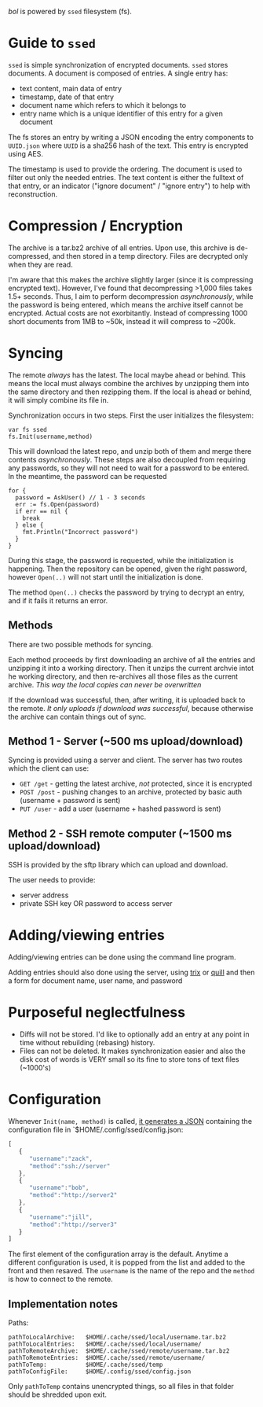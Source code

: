 *bol* is powered by `ssed` filesystem (fs).

# Guide to `ssed`

`ssed` is simple synchronization of encrypted documents. `ssed` stores documents. A document is composed of entries. A single entry has:

- text content, main data of entry
- timestamp, date of that entry
- document name which refers to which it belongs to
- entry name which is a unique identifier of this entry for a given document

The fs stores an entry by writing a JSON encoding the entry components to `UUID.json` where `UUID` is a sha256 hash of the text. This entry is encrypted using AES.

The timestamp is used to provide the ordering.
The document is used to filter out only the needed entries.
The text content is either the fulltext of that entry, or an indicator ("ignore document" / "ignore entry") to help with reconstruction.

# Compression / Encryption

The archive is a  tar.bz2 archive of all entries. Upon use, this archive is de-compressed, and then stored in a temp directory. Files are decrypted only when they are read.

I'm aware that this makes the archive slightly larger (since it is compressing encrypted text). However, I've found that decompressing >1,000 files takes 1.5+ seconds.
Thus, I aim to perform decompression *asynchronously*, while the password is being entered, which means the archive itself cannot be encrypted.
Actual costs are not exorbitantly. Instead of compressing 1000 short documents from 1MB to ~50k, instead it will compress to ~200k.


# Syncing

The remote *always* has the latest. The local maybe ahead or behind. This means the local must always combine the archives by unzipping them into the same directory and then rezipping them. If the local is ahead or behind, it will simply combine its file in.

Synchronization occurs in two steps. First the user initializes the filesystem:

```golang
var fs ssed
fs.Init(username,method)
```

This will download the latest repo, and unzip both of them and merge there contents *asynchronously*. These steps are also decoupled from requiring any passwords, so they will not need to wait for a password to be entered. In the meantime, the password can be requested

```golang
for {
  password = AskUser() // 1 - 3 seconds
  err := fs.Open(password)
  if err == nil {
    break
  } else {
    fmt.Println("Incorrect password")
  }
}
```

During this stage, the password is requested, while the initialization is happening. Then the repository can be opened, given the right password, however `Open(..)` will not start until the initialization is done.

The method `Open(..)` checks the password by trying to decrypt an entry, and if it fails it returns an error.

## Methods
There are two possible methods for syncing.

Each method proceeds by first downloading an archive of all the entries and unzipping it into a working directory. Then it unzips the current archvie intot he working directory, and then re-archives all those files as the current archive. *This way the local copies can never be overwritten*

If the download was successful, then, after writing, it is uploaded back to the remote. *It only uploads if download was successful*, because otherwise the archive can contain things out of sync.

## Method 1 - Server (~500 ms upload/download)

Syncing is provided using a server and client. The server has two routes which the client can use:

- `GET /get` - getting the latest archive, *not* protected, since it is encrypted
- `POST /post` - pushing changes to an archive, protected by basic auth (username + password is sent)
- `PUT /user` - add a user (username + hashed password is sent)

## Method 2 - SSH remote computer (~1500 ms upload/download)

SSH is provided by the sftp library which can upload and download.

The user needs to provide:

- server address
- private SSH key OR password to access server

# Adding/viewing entries

Adding/viewing entries can be done using the command line program.

Adding entries should also done using the server, using [trix](https://trix-editor.org/) or [quill](http://codepen.io/anon/pen/JbWvyY?editors=1111) and then a form for document name, user name, and password

# Purposeful neglectfulness

- Diffs will not be stored. I'd like to optionally add an entry at any point in time without rebuilding (rebasing) history.
- Files can not be deleted. It makes synchronization easier and also the disk cost of words is VERY small so its fine to store tons of text files (~1000's)


# Configuration

Whenever `Init(name, method)` is called, [it generates a JSON](https://play.golang.org/p/6jHI-MRx0z) containing the configuration file in `$HOME/.config/ssed/config.json:

```javascript
[  
   {  
      "username":"zack",
      "method":"ssh://server"
   },
   {  
      "username":"bob",
      "method":"http://server2"
   },
   {  
      "username":"jill",
      "method":"http://server3"
   }
]
```

The first element of the configuration array is the default. Anytime a different configuration is used, it is popped from the list and added to the front and then resaved. The `username` is the name of the repo and the `method` is how to connect to the remote.

## Implementation notes

Paths:
```
pathToLocalArchive:   $HOME/.cache/ssed/local/username.tar.bz2
pathToLocalEntries:   $HOME/.cache/ssed/local/username/
pathToRemoteArchive:  $HOME/.cache/ssed/remote/username.tar.bz2
pathToRemoteEntries:  $HOME/.cache/ssed/remote/username/
pathToTemp:           $HOME/.cache/ssed/temp
pathToConfigFile:     $HOME/.config/ssed/config.json
```

Only `pathToTemp` contains unencrypted things, so all files in that folder should be shredded upon exit.
